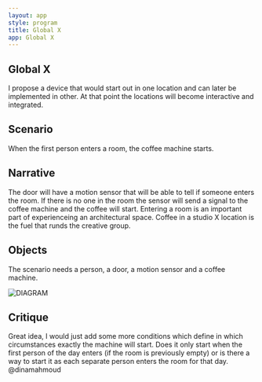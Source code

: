 ```yaml
---
layout: app
style: program
title: Global X
app: Global X
---
```

##	Global X

I propose a device that would start out in one location and can later be implemented in other. At that point the locations will become interactive and integrated.


## Scenario

When the first person enters a room, the coffee machine starts.

## Narrative

The door will have a motion sensor that will be able to tell if someone enters the room. If there is no one in the room the sensor will send a signal to the coffee machine and the coffee will start. Entering a room is an important part of experienceing an architectural space. Coffee in a studio X location is the fuel that runds the creative group.

## Objects

The scenario needs a person, a door, a motion sensor and a coffee machine. 

![DIAGRAM](https://raw.github.com/site2site/site2site.github.io/master/programs/global-x/images/diagram%20coffee.jpg)



## Critique

Great idea, I would just add some more conditions which define in which circumstances exactly the machine will start. Does it only start when the first person of the day enters (if the room is previously empty) or is there a way to start it as each separate person enters the room for that day.
@dinamahmoud
